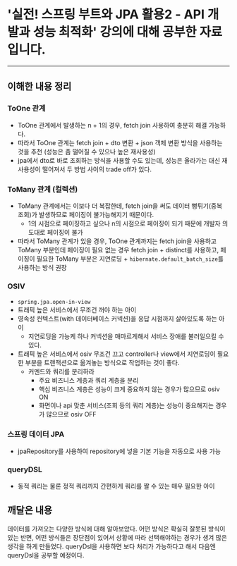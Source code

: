 # '실전! 스프링 부트와 JPA 활용2 - API 개발과 성능 최적화' 강의에 대해 공부한 자료입니다.

 --------

## 이해한 내용 정리
### ToOne 관계
- ToOne 관계에서 발생하는 n + 1의 경우, fetch join 사용하여 충분히 해결 가능하다.
- 따라서 ToOne 관계는 fetch join + dto 변환 + json 객체 변환 방식을 사용하는 것을 추천 (성능은 좀 떨어질 수 있으나 높은 재사용성)
- jpa에서 dto로 바로 조회하는 방식을 사용할 수도 있는데, 성능은 올라가는 대신 재사용성이 떨어져서 두 방법 사이의 trade off가 있다.

### ToMany 관계 (컬렉션)
- ToMany 관계에서는 이보다 더 복잡한데, fetch join을 써도 데이터 뻥튀기(중복 조회)가 발생하므로 페이징이 불가능해지기 때문이다.
  - 1의 시점으로 페이징하고 싶으나 n의 시점으로 페이징이 되기 때문에 개발자 의도대로 페이징이 불가
- 따라서 ToMany 관계가 있을 경우, ToOne 관계까지는 fetch join을 사용하고 ToMany 부분인데 페이징이 필요 없는 경우 fetch join + distinct를 사용하고, 페이징이 필요한 ToMany 부분은 지연로딩 + `hibernate.default_batch_size`를 사용하는 방식 권장
### OSIV
- `spring.jpa.open-in-view`
- 트래픽 높은 서비스에서 무조건 꺼야 하는 아이
- 영속성 컨텍스트(with 데이터베이스 커넥션)을 응답 시점까지 살아있도록 하는 아이
  - 지연로딩을 가능케 하나 커넥션을 매마르게해서 서비스 장애를 불러일으킬 수 있다.
- 트래픽 높은 서비스에서 osiv 무조건 끄고 controller나 view에서 지연로딩이 필요한 부분을 트랜잭션으로 옮겨놓는 방식으로 작업하는 것이 좋다.
  - 커멘드와 쿼리를 분리하라
    - 주요 비즈니스 계층과 쿼리 계층을 분리
    - 핵심 비즈니스 계층은 성능이 크게 중요하지 않는 경우가 많으므로 osiv ON
    - 화면이나 api 맞춘 서비스(조회 등의 쿼리 계층)는 성능이 중요해지는 경우가 많으므로 osiv OFF
### 스프링 데이터 JPA
- jpaRepository를 사용하여 repository에 넣을 기본 기능을 자동으로 사용 가능
### queryDSL
- 동적 쿼리는 물론 정적 쿼리까지 간편하게 쿼리를 짤 수 있는 매우 필요한 아이

## 깨달은 내용
데이터를 가져오는 다양한 방식에 대해 알아보았다. 어떤 방식은 확실히 잘못된 방식이 있는 반면, 어떤 방식들은 장단점이 있어서 상황에 따라 선택해야하는 경우가 생겨 많은 생각을 하게 만들었다. queryDsl을 사용하면 보다 처리가 가능하다고 해서 다음엔 queryDsl을 공부할 예정이다.



